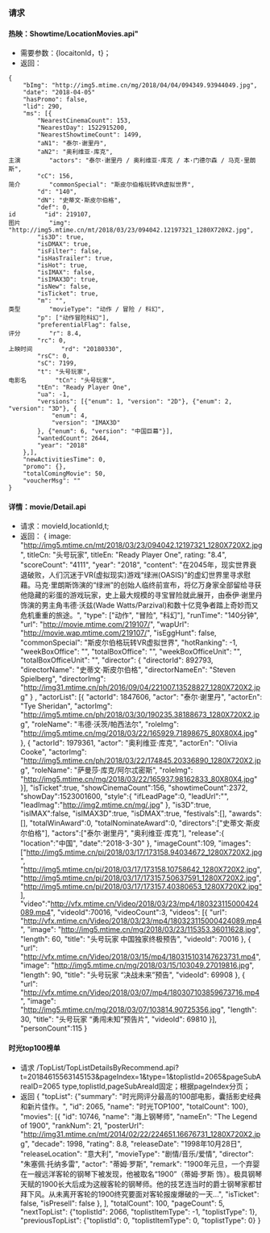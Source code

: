 ### 请求
#### 热映：Showtime/LocationMovies.api"
- 需要参数：{locaitonId，t}；
- 返回：
```
{
    "bImg": "http://img5.mtime.cn/mg/2018/04/04/094349.93944049.jpg",
    "date": "2018-04-05"
    "hasPromo": false,
    "lid": 290,
    "ms": [{
        "NearestCinemaCount": 153,
        "NearestDay": 1522915200,
        "NearestShowtimeCount": 1499,
        "aN1": "泰尔·谢里丹",
        "aN2": "奥利维亚·库克",
主演        "actors": "泰尔·谢里丹 / 奥利维亚·库克 / 本·门德尔森 / 马克·里朗斯",
        "cC": 156,
简介        "commonSpecial": "斯皮尔伯格玩转VR虚拟世界",
        "d": "140",
        "dN": "史蒂文·斯皮尔伯格",
        "def": 0,
id        "id": 219107,
图片        "img": "http://img5.mtime.cn/mt/2018/03/23/094042.12197321_1280X720X2.jpg",
        "is3D": true,
        "isDMAX": true,
        "isFilter": false,
        "isHasTrailer": true,
        "isHot": true,
        "isIMAX": false,
        "isIMAX3D": true,
        "isNew": false,
        "isTicket": true,
        "m": "",
类型        "movieType": "动作 / 冒险 / 科幻",
        "p": ["动作冒险科幻"],
        "preferentialFlag": false,
评分        "r": 8.4,
        "rc": 0,
上映时间        "rd": "20180330",
        "rsC": 0,
        "sC": 7199,
        "t": "头号玩家",
电影名        "tCn": "头号玩家",
        "tEn": "Ready Player One",
        "ua": -1,
        "versions": [{"enum": 1, "version": "2D"}, {"enum": 2, "version": "3D"}, {
            "enum": 4,
            "version": "IMAX3D"
        }, {"enum": 6, "version": "中国巨幕"}],
        "wantedCount": 2644,
        "year": "2018"
    },],
    "newActivitiesTime": 0,
    "promo": {},
    "totalComingMovie": 50,
    "voucherMsg": ""
}
```
#### 详情：movie/Detail.api
- 请求：movieId,locationId,t;
- 返回：
{
        image: "http://img5.mtime.cn/mt/2018/03/23/094042.12197321_1280X720X2.jpg",
        titleCn: "头号玩家",
        titleEn: "Ready Player One",
        rating: "8.4",
        "scoreCount": "4111",
        "year": "2018",
        "content": "在2045年，现实世界衰退破败，人们沉迷于VR(虚拟现实)游戏“绿洲(OASIS)”的虚幻世界里寻求慰藉。马克·里朗斯饰演的“绿洲”的创始人临终前宣布，将亿万身家全部留给寻获他隐藏的彩蛋的游戏玩家，史上最大规模的寻宝冒险就此展开，由泰伊·谢里丹饰演的男主角韦德·沃兹(Wade Watts/Parzival)和数十亿竞争者踏上奇妙而又危机重重的旅途。",
        "type": ["动作", "冒险", "科幻"],
        "runTime": "140分钟",
        "url": "http://movie.mtime.com/219107/",
        "wapUrl": "http://movie.wap.mtime.com/219107/",
        "isEggHunt": false,
        "commonSpecial": "斯皮尔伯格玩转VR虚拟世界",
        "hotRanking": -1,
        "weekBoxOffice": "",
        "totalBoxOffice": "",
        "weekBoxOfficeUnit": "",
        "totalBoxOfficeUnit":
            "",
        "director":
            {
                "directorId":
                    892793, "directorName":
                    "史蒂文·斯皮尔伯格", "directorNameEn":
                    "Steven Spielberg", "directorImg":
                    "http://img31.mtime.cn/ph/2016/09/04/221007.13528827_1280X720X2.jpg"
            }
        ,
        "actorList":
            [{
                "actorId": 1847606,
                "actor": "泰尔·谢里丹",
                "actorEn": "Tye Sheridan",
                "actorImg": "http://img5.mtime.cn/ph/2018/03/30/190235.38188673_1280X720X2.jpg",
                "roleName": "韦德·沃茨/帕西法尔",
                "roleImg": "http://img5.mtime.cn/mg/2018/03/22/165929.71898675_80X80X4.jpg"
            }, {
                "actorId": 1979361,
                "actor": "奥利维亚·库克",
                "actorEn": "Olivia Cooke",
                "actorImg": "http://img5.mtime.cn/ph/2018/03/22/174845.20336890_1280X720X2.jpg",
                "roleName": "萨曼莎·库克/阿尔忒密斯",
                "roleImg": "http://img5.mtime.cn/mg/2018/03/22/165937.98162833_80X80X4.jpg"
            }],
        "isTicket":true,
        "showCinemaCount":156,
        "showtimeCount":2372,
        "showDay":1523001600,
        "style":{
                "ifLeadPage":0,
                "leadUrl":"",
                "leadImag":"http://img2.mtime.cn/mg/.jpg"
            },
        "is3D":true,
        "isIMAX":false,
        "isIMAX3D":true,
        "isDMAX":true,
        "festivals":[],
        "awards":[],
        "totalWinAward":0,
        "totalNominateAward":0,
        "directors":["史蒂文·斯皮尔伯格"],
        "actors":["泰尔·谢里丹", "奥利维亚·库克"],
        "release":{
                "location":"中国",
                "date":"2018-3-30"
            },
        "imageCount":109,
        "images":
            ["http://img5.mtime.cn/pi/2018/03/17/173158.94034672_1280X720X2.jpg", "http://img5.mtime.cn/pi/2018/03/17/173158.10758642_1280X720X2.jpg", "http://img5.mtime.cn/pi/2018/03/17/173157.50637591_1280X720X2.jpg", "http://img5.mtime.cn/pi/2018/03/17/173157.40380653_1280X720X2.jpg"],
        "video":"http://vfx.mtime.cn/Video/2018/03/23/mp4/180323115000424089.mp4",
        "videoId":70016,
        "videoCount":3,
        "videos":
            [{
                "url": "http://vfx.mtime.cn/Video/2018/03/23/mp4/180323115000424089.mp4",
                "image": "http://img5.mtime.cn/mg/2018/03/23/115353.36011628.jpg",
                "length": 60,
                "title": "头号玩家 中国独家终极预告",
                "videoId": 70016
            }, {
                "url": "http://vfx.mtime.cn/Video/2018/03/15/mp4/180315103147623731.mp4",
                "image": "http://img5.mtime.cn/mg/2018/03/15/103049.27019816.jpg",
                "length": 90,
                "title": "头号玩家  “决战未来”预告",
                "videoId": 69908
            }, {
                "url": "http://vfx.mtime.cn/Video/2018/03/07/mp4/180307103859673716.mp4",
                "image": "http://img5.mtime.cn/mg/2018/03/07/103814.90725356.jpg",
                "length": 30,
                "title": "头号玩家  “勇闯未知”预告片",
                "videoId": 69810
            }],
        "personCount":115
    }


#### 时光top100榜单
- 请求 /TopList/TopListDetailsByRecommend.api?t=20184615563145153&pageIndex=1&type=1&toplistId=2065&pageSubAreaID=2065
 type,toplistId,pageSubAreaId固定；根据pageIndex分页；
- 返回
{
    "topList": {"summary": "时光网评分最高的100部电影，囊括影史经典和新片佳作。", "id": 2065, "name": "时光TOP100", "totalCount": 100},
    "movies": [{
        "id": 10746,
        "name": "海上钢琴师",
        "nameEn": "The Legend of 1900",
        "rankNum": 21,
        "posterUrl": "http://img31.mtime.cn/mt/2014/02/22/224651.16676731_1280X720X2.jpg",
        "decade": 1998,
        "rating": 8.8,
        "releaseDate": "1998年10月28日",
        "releaseLocation": "意大利",
        "movieType": "剧情/音乐/爱情",
        "director": "朱塞佩·托纳多雷",
        "actor": "蒂姆·罗斯",
        "remark": "1900年元旦，一个弃婴在一艘远洋客轮的钢琴下被发现，他被取名“1900”（蒂姆·罗斯 饰）。极具钢琴天赋的1900长大后成为这艘客轮的钢琴师。他的技艺连当时的爵士钢琴家都甘拜下风。从未离开客轮的1900终究要面对客轮报废爆破的一天...",
        "isTicket": false,
        "isPresell": false
    }, ],
    "totalCount": 100,
    "pageCount": 5,
    "nextTopList": {"toplistId": 2066, "toplistItemType": -1, "toplistType": 1},
    "previousTopList": {"toplistId": 0, "toplistItemType": 0, "toplistType": 0}
}

